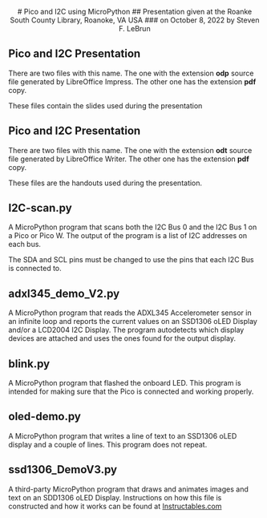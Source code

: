 <p align="center">
# Pico and I2C using MicroPython
## Presentation given at the Roanke South County Library, Roanoke, VA USA
### on October 8, 2022  by Steven F. LeBrun
</p>

## Pico and I2C Presentation
There are two files with this name.  The one with the extension **odp** source file generated by LibreOffice Impress.  The other one has the extension **pdf** copy.

These files contain the slides used during the presentation

## Pico and I2C Presentation
There are two files with this name.  The one with the extension **odt** source file generated by LibreOffice Writer.  The other one has the extension **pdf** copy.

These files are the handouts used during the presentation.  

## I2C-scan.py
A MicroPython program that scans both the I2C Bus 0 and the I2C Bus 1 on a Pico or Pico W.  The output of the program is a list of I2C addresses on each bus.

The SDA and SCL pins must be changed to use the pins that each I2C Bus is connected to.

## adxl345_demo_V2.py
A MicroPython program that reads the ADXL345 Accelerometer sensor in an infinite loop and reports the current values on an SSD1306 oLED Display and/or a LCD2004 I2C Display.  The program autodetects which display devices are attached and uses the ones found for the output display.

## blink.py
A MicroPython program that flashed the onboard LED.  This program is intended for making sure that the Pico is connected and working properly.

## oled-demo.py
A MicroPython program that writes a line of text to an SSD1306 oLED display and a couple of lines.  This program does not repeat.

## ssd1306_DemoV3.py
A third-party MicroPython program that draws and animates images and text on an SDD1306 oLED Display.  Instructions on how this file is constructed and how it works can be found at [Instructables.com](https://www.instructables.com/SSD1306-With-Raspberry-Pi-Pico/)
